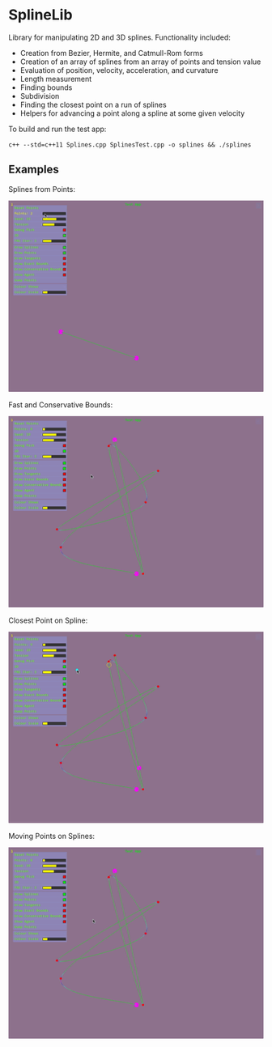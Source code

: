 SplineLib
=========

Library for manipulating 2D and 3D splines. Functionality included:

* Creation from Bezier, Hermite, and Catmull-Rom forms
* Creation of an array of splines from an array of points and tension value
* Evaluation of position, velocity, acceleration, and curvature
* Length measurement
* Finding bounds
* Subdivision
* Finding the closest point on a run of splines
* Helpers for advancing a point along a spline at some given velocity

To build and run the test app:

    c++ --std=c++11 Splines.cpp SplinesTest.cpp -o splines && ./splines


Examples
--------

Splines from Points:

![points](points.gif "Splines from Points")

Fast and Conservative Bounds:

![bounds](bounds.gif "Fast and Conservative Bounds")

Closest Point on Spline:

![pick](pick.gif "Closest Point on Spline")

Moving Points on Splines:

![agent](agent.gif "Moving Points on Splines")
